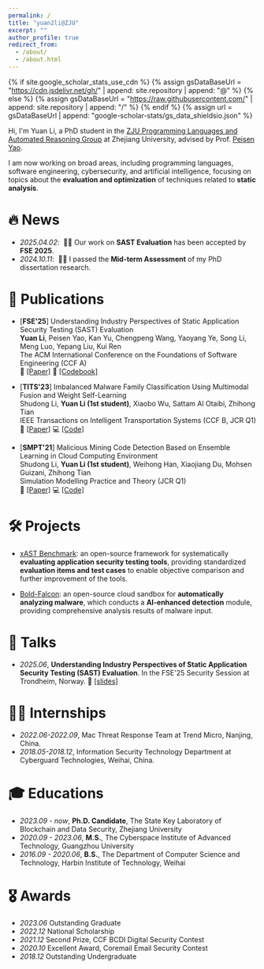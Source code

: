 ```yaml
---
permalink: /
title: "yuan2li@ZJU"
excerpt: ""
author_profile: true
redirect_from: 
  - /about/
  - /about.html
---
```


{% if site.google_scholar_stats_use_cdn %}
{% assign gsDataBaseUrl = "https://cdn.jsdelivr.net/gh/" | append: site.repository | append: "@" %}
{% else %}
{% assign gsDataBaseUrl = "https://raw.githubusercontent.com/" | append: site.repository | append: "/" %}
{% endif %}
{% assign url = gsDataBaseUrl | append: "google-scholar-stats/gs_data_shieldsio.json" %}

<span class='anchor' id='about-me'></span>


Hi, I'm Yuan Li, a PhD student in the [ZJU Programming Languages and Automated Reasoning Group](https://github.com/ZJU-Automated-Reasoning-Group) at Zhejiang University, advised by Prof. [Peisen Yao](https://rainoftime.github.io). 

I am now working on broad areas, including programming languages, software engineering, cybersecurity, and artificial intelligence, focusing on topics about the **evaluation and optimization** of techniques related to **static analysis**. 


# 🔥 News
- *2025.04.02*: &nbsp;🎉🎉 Our work on **SAST Evaluation** has been accepted by **FSE 2025**.
- *2024.10.11*: &nbsp;🎉🎉 I passed the **Mid-term Assessment** of my PhD dissertation research.


# 📝 Publications

- [**FSE'25**] Understanding Industry Perspectives of Static Application Security Testing (SAST) Evaluation<br>
  **Yuan Li**, Peisen Yao, Kan Yu, Chengpeng Wang, Yaoyang Ye, Song Li, Meng Luo, Yepang Liu, Kui Ren<br>
  The ACM International Conference on the Foundations of Software Engineering (CCF A)<br>
  🔗 [[Paper]](https://yuan2li.github.io/files/FSE25_SastEval.pdf) 📖 [[Codebook]](https://github.com/yuan2li/SastEval)

- [**TITS'23**] Imbalanced Malware Family Classification Using Multimodal Fusion and Weight Self-Learning<br>
  Shudong Li, **Yuan Li (1st student)**, Xiaobo Wu, Sattam Al Otaibi, Zhihong Tian<br>
  IEEE Transactions on Intelligent Transportation Systems (CCF B, JCR Q1)<br>
  🔗 [[Paper]](https://yuan2li.github.io/files/TITS23_MalFamilyClassifier.pdf) 💻 [[Code]](https://github.com/yuan2li/MalFamilyClassifier)

- [**SMPT'21**] Malicious Mining Code Detection Based on Ensemble Learning in Cloud Computing Environment<br>
  Shudong Li, **Yuan Li (1st student)**, Weihong Han, Xiaojiang Du, Mohsen Guizani, Zhihong Tian<br>
  Simulation Modelling Practice and Theory (JCR Q1)<br>
  🔗 [[Paper]](https://yuan2li.github.io/files/SMPT21_MalMiningDetector.pdf) 💻 [[Code]](https://github.com/yuan2li/MalMiningDetector)


# 🛠️ Projects

- [xAST Benchmark](https://github.com/alipay/ant-application-security-testing-benchmark): an open-source framework for systematically **evaluating application security testing tools**, providing standardized **evaluation items and test cases** to enable objective comparison and further improvement of the tools.

- [Bold-Falcon](https://github.com/PowerLZY/Bold-Falcon): an open-source cloud sandbox for **automatically analyzing malware**, which conducts a **AI-enhanced detection** module, providing comprehensive analysis results of malware input.


# 💬 Talks

- *2025.06*, **Understanding Industry Perspectives of Static Application Security Testing (SAST) Evaluation**. In the FSE'25 Security Session at Trondheim, Norway. 🔗 [[slides]](https://yuan2li.github.io/files/FSE_Security_1110_YuanLi_Understanding.pdf)


# 🧑‍💻 Internships

- *2022.06-2022.09*, Mac Threat Response Team at Trend Micro, Nanjing, China.
- *2018.05-2018.12*, Information Security Technology Department at Cyberguard Technologies, Weihai, China.


# 🎓 Educations
- *2023.09 - now*, **Ph.D. Candidate**, The State Key Laboratory of Blockchain and Data Security, Zhejiang University<br>
- *2020.09 - 2023.06*, **M.S.**, The Cyberspace Institute of Advanced Technology, Guangzhou University<br>
- *2016.09 - 2020.06*, **B.S.**, The Department of Computer Science and Technology, Harbin Institute of Technology, Weihai


# 🎖 Awards

- *2023.06* Outstanding Graduate
- *2022.12* National Scholarship
- *2021.12* Second Prize, CCF BCDI Digital Security Contest
- *2020.10* Excellent Award, Coremail Email Security Contest
- *2018.12* Outstanding Undergraduate



